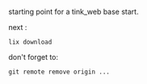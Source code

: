starting point for a tink_web base start.



next :

  
    lix download

don't forget to:

    git remote remove origin ...

